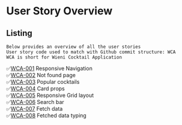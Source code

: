 # User Story Overview

## Listing

```
Below provides an overview of all the user stories
User story code used to match with Github commit structure: WCA
WCA is short for Wieni Cocktail Application
```

:white_check_mark:[WCA-001](./navigation.md) Responsive Navigation<br>
:white_check_mark:[WCA-002](./not-found.md) Not found page<br>
:white_check_mark:[WCA-003](./popular.md) Popular cocktails<br>
:white_check_mark:[WCA-004](./props.md) Card props<br>
:white_check_mark:[WCA-005](./responsive-grid.md) Responsive Grid layout<br>
:white_check_mark:[WCA-006](./search.md) Search bar<br>
:white_check_mark:[WCA-007](./server-side-fetch.md) Fetch data<br>
:white_check_mark:[WCA-008](./types.md) Fetched data typing<br>
